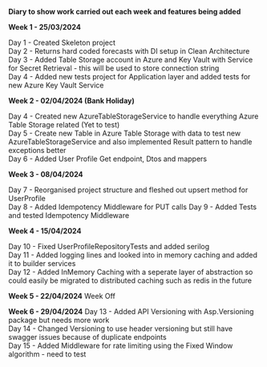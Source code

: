 **Diary to show work carried out each week and features being added**

**Week 1 - 25/03/2024**

Day 1 - Created Skeleton project\
Day 2 - Returns hard coded forecasts with DI setup in Clean Architecture\
Day 3 - Added Table Storage account in Azure and Key Vault with Service for Secret Retrieval - this will be used to store connection string\
Day 4 - Added new tests project for Application layer and added tests for new Azure Key Vault Service

**Week 2 - 02/04/2024 (Bank Holiday)**

Day 4 - Created new AzureTableStorageService to handle everything Azure Table Storage related (Yet to test)\
Day 5 - Create new Table in Azure Table Storage with data to test new AzureTableStorageService and also implemented Result pattern to handle exceptions better\
Day 6 - Added User Profile Get endpoint, Dtos and mappers

**Week 3 - 08/04/2024**

Day 7 - Reorganised project structure and fleshed out upsert method for UserProfile\
Day 8 - Added Idempotency Middleware for PUT calls 
Day 9 - Added Tests and tested Idempotency Middleware

**Week 4 - 15/04/2024**

Day 10 - Fixed UserProfileRepositoryTests and added serilog\
Day 11 - Added logging lines and looked into in memory caching and added it to builder services\
Day 12 - Added InMemory Caching with a seperate layer of abstraction so could easily be migrated to distributed caching such as redis in the future

**Week 5 - 22/04/2024**
Week Off

**Week 6 - 29/04/2024**
Day 13 - Added API Versioning with Asp.Versioning package but needs more work\
Day 14 - Changed Versioning to use header versioning but still have swagger issues because of duplicate endpoints\
Day 15 - Added Middleware for rate limiting using the Fixed Window algorithm - need to test
